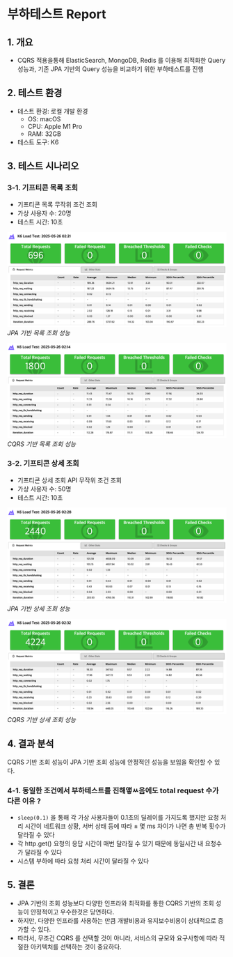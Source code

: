 # 부하테스트 Report

## 1. 개요
- CQRS 적용을통해 ElasticSearch, MongoDB, Redis 를 이용해 최적화한 Query 성능과, 기존 JPA 기반의 Query 성능을 비교하기 위한 부하테스트를 진행

## 2. 테스트 환경
- 테스트 환경: 로컬 개발 환경
  - OS: macOS
  - CPU: Apple M1 Pro
  - RAM: 32GB
- 테스트 도구: K6

## 3. 테스트 시나리오
### 3-1. 기프티콘 목록 조회
- 기프티콘 목록 무작위 조건 조회
- 가상 사용자 수: 20명
- 테스트 시간: 10초

![](./result/list/jpa_summary.png) *JPA 기반 목록 조회 성능*

![](./result/list/query_summary.png) *CQRS 기반 목록 조회 성능*


### 3-2. 기프티콘 상세 조회
- 기프티콘 상세 조회 API 무작위 조건 조회
- 가상 사용자 수: 50명
- 테스트 시간: 10초

![](./result/detail/jpa_summary.png) *JPA 기반 상세 조회 성능*

![](./result/detail/query_summary.png) *CQRS 기반 상세 조회 성능*

## 4. 결과 분석

CQRS 기반 조회 성능이 JPA 기반 조회 성능에 안정적인 성능을 보임을 확인할 수 있다.

### 4-1. 동일한 조건에서 부하테스트를 진해앻ㅆ음에도 total request 수가 다른 이유 ?
- `sleep(0.1)` 을 통해 각 가상 사용자들이 0.1초의 딜레이를 가지도록 했지만 요청 처리 시간이 네트워크 상황, 서버 상태 등에 따라 ± 몇 ms 차이가 나면 총 반복 횟수가 달라질 수 있다
- 각 http.get() 요청의 응답 시간이 매번 달라질 수 있기 때문에 동일시간 내 요청수가 달라질 수 있다
- 시스템 부하에 따라 요청 처리 시간이 달라질 수 있다

## 5. 결론
- JPA 기반의 조회 성능보다 다양한 인프라와 최적화를 통한 CQRS 기반의 조회 성능이 안정적이고 우수한것은 당연하다.
- 하지만, 다양한 인프라를 사용하는 만큼 개발비용과 유지보수비용이 상대적으로 증가할 수 있다.
- 따라서, 무조건 CQRS 를 선택할 것이 아니라, 서비스의 규모와 요구사항에 따라 적절한 아키텍처를 선택하는 것이 중요하다.